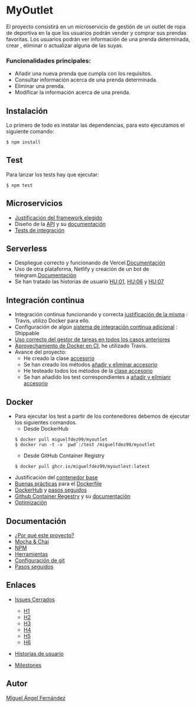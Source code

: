 # MyOutlet
El proyecto consistirá en un microservicio de gestión de un outlet de ropa de deportiva en la que los usuarios podrán vender y comprar sus prendas favoritas.
Los usuarios podrán ver información de una prenda determinada, crear , eliminar o actualizar alguna de las suyas.

### Funcionalidades principales:
  - Añadir una nueva prenda que cumpla con los requisitos.
  - Consultar información acerca de una prenda determinada.
  - Eliminar una prenda.
  - Modificar la información acerca de una prenda.

## Instalación
Lo primero de todo es instalar las dependencias, para esto ejecutamos el siguiente comando:
~~~
$ npm install
~~~

## Test
Para lanzar los tests hay que ejecutar:
~~~
$ npm test
~~~

## Microservicios

- [Justificación del framework elegido](https://miguelfdez99.github.io/MyOutlet/framework)
- Diseño de la  [API](https://github.com/miguelfdez99/MyOutlet/blob/master/src/app.js) y su [documentación](https://github.com/miguelfdez99/MyOutlet/blob/master/docs/api.md)
- [Tests de integración](https://miguelfdez99.github.io/MyOutlet/apitest)

## Serverless

- Despliegue correcto y funcionando de Vercel.[Documentación](https://github.com/miguelfdez99/MyOutlet/blob/master/docs/vercel.md)
- Uso de otra plataforma, Netlify y creación de un bot de telegram.[Documentación](https://github.com/miguelfdez99/MyOutlet/blob/master/docs/telegrambot.md)
- Se han tratado las historias de usuario [HU:01](https://github.com/miguelfdez99/MyOutlet/issues/2), [HU:06](https://github.com/miguelfdez99/MyOutlet/issues/38) y
[HU:07](https://github.com/miguelfdez99/MyOutlet/issues/43)

## Integración continua

- Integración continua funcionando y correcta [justificación de la misma](https://miguelfdez99.github.io/MyOutlet/ci) : Travis, utilizo Docker para ello.
- Configuración de algún [sistema de integración continua adicional](https://github.com/miguelfdez99/MyOutlet/blob/master/docs/shippable.md) : Shippable
- [Uso correcto del gestor de tareas en todos los casos anteriores](https://miguelfdez99.github.io/MyOutlet/taskci)
- [Aprovechamiento de Docker en CI](https://miguelfdez99.github.io/MyOutlet/ci), he utilizado Travis.
- Avance del proyecto:
  - He creado la clase [accesorio](https://github.com/miguelfdez99/MyOutlet/blob/master/src/accessories.js)
  - Se han creado los métodos [añadir y eliminar accesorio](https://github.com/miguelfdez99/MyOutlet/blob/master/src/myoutlet.js)
  - He testeado todos los métodos de la [clase accesorio](https://github.com/miguelfdez99/MyOutlet/blob/master/test/accessories.test.js)
  - Se han añadido los test correspondientes a [añadir y elimianr accesorio](https://github.com/miguelfdez99/MyOutlet/blob/master/test/myoutlet.test.js)
  

## Docker
- Para ejecutar los test a partir de los contenedores debemos de ejecutar los siguientes comandos.
  - Desde DockerHub
  ~~~
  $ docker pull miguelfdez99/myoutlet
  $ docker run -t -v `pwd`:/test /miguelfdez99/myoutlet
  ~~~
  - Desde GitHub Container Registry
  ~~~
  $ docker pull ghcr.io/miguelfdez99/myoutlest:latest
  ~~~
- Justificación del [contenedor base](https://github.com/miguelfdez99/MyOutlet/blob/master/docs/baseContainer.md)
- [Buenas prácticas](https://miguelfdez99.github.io/MyOutlet/dockerfile) para el [Dockerfile](https://github.com/miguelfdez99/MyOutlet/blob/master/Dockerfile)
- [DockerHub](https://hub.docker.com/r/miguelfdez99/myoutlet) y [pasos seguidos](https://miguelfdez99.github.io/MyOutlet/dockerhub)
- [Github Container Regestry](https://github.com/users/miguelfdez99/packages/container/package/myoutlet) y su [documentación](https://miguelfdez99.github.io/MyOutlet/ghcr)
- [Optimización](https://miguelfdez99.github.io/MyOutlet/opt)


## Documentación
- [¿Por qué este proyecto?](https://miguelfdez99.github.io/MyOutlet/info)
- [Mocha & Chai](https://miguelfdez99.github.io/MyOutlet/mocha_chai)
- [NPM](https://miguelfdez99.github.io/MyOutlet/tools)
- [Herramientas](https://miguelfdez99.github.io/MyOutlet/tools)
- [Configuración de git](https://github.com/miguelfdez99/MyOutlet/blob/master/docs/config.md)
- [Pasos seguidos](https://miguelfdez99.github.io/MyOutlet/pasos)

## Enlaces

- [Issues Cerrados](https://github.com/miguelfdez99/MyOutlet/issues?q=is%3Aissue+is%3Aclosed)
  - [H1](https://github.com/miguelfdez99/MyOutlet/milestone/1?closed=1)
  - [H2](https://github.com/miguelfdez99/MyOutlet/milestone/2?closed=1)
  - [H3](https://github.com/miguelfdez99/MyOutlet/milestone/3?closed=1)
  - [H4](https://github.com/miguelfdez99/MyOutlet/milestone/4?closed=1)
  - [H5](https://github.com/miguelfdez99/MyOutlet/milestone/5?closed=1)
  - [H6](https://github.com/miguelfdez99/MyOutlet/milestone/6?closed=1)
  
- [Historias de usuario](https://github.com/miguelfdez99/MyOutlet/issues?q=is%3Aopen+is%3Aissue+label%3Auser-stories)
- [Milestones](https://github.com/miguelfdez99/MyOutlet/milestones)

## Autor

[Miguel Ángel Fernández](https://github.com/miguelfdez99)
